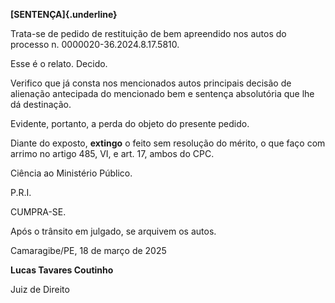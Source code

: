 **[SENTENÇA]{.underline}**

Trata-se de pedido de restituição de bem apreendido nos autos do
processo n. 0000020-36.2024.8.17.5810.

Esse é o relato. Decido.

Verifico que já consta nos mencionados autos principais decisão de
alienação antecipada do mencionado bem e sentença absolutória que lhe dá
destinação.

Evidente, portanto, a perda do objeto do presente pedido.

Diante do exposto, **extingo** o feito sem resolução do mérito, o que
faço com arrimo no artigo 485, VI, e art. 17, ambos do CPC.

Ciência ao Ministério Público.

P.R.I.

CUMPRA-SE.

Após o trânsito em julgado, se arquivem os autos.

Camaragibe/PE, 18 de março de 2025

**Lucas Tavares Coutinho**

Juiz de Direito
